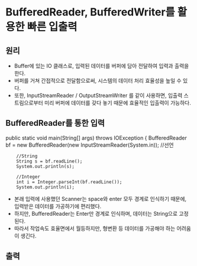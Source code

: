# BufferedReader, BufferedWriter를 활용한 빠른 입출력
## 원리
* Buffer에 있는 IO 클래스로, 입력된 데이터를 버퍼에 담아 전달하여 입력과 출력을 한다.
* 버퍼를 거쳐 간접적으로 전달함으로써, 시스템의 데이터 처리 효율성을 높일 수 있다.
* 또한, InputStreamReader / OutputStreamWriter 를 같이 사용하면, 입출력 스트림으로부터 미리 버퍼에 데이터를 갖다 놓기 때문에 효율적인 입출력이 가능하다.

## BufferedReader를 통한 입력
public static void main(String[] args) throws IOException {
		BufferedReader bf = new BufferedReader(new InputStreamReader(System.in)); //선언
		
		//String
		String s = bf.readLine();
		System.out.println(s);
		
		//Integer
		int i = Integer.parseInt(bf.readLine());
		System.out.println(i);
* 본래 입력에 사용했던 Scanner는 space와 enter 모두 경계로 인식하기 때문에, 입력받은 데이터를 가공하기에 편리했다.
* 하지만, BufferedReader는 Enter만 경계로 인식하며, 데이터는 String으로 고정된다.
* 따라서 작업속도 효율면에서 월등하지만, 형변환 등 데이터를 가공해야 하는 어려움이 생긴다.






## 출력

